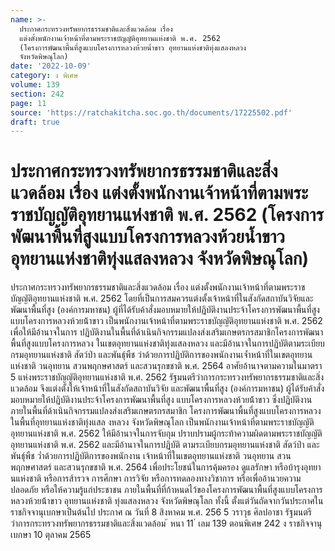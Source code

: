 ```yaml
---
name: >-
  ประกาศกระทรวงทรัพยากรธรรมชาติและสิ่งแวดล้อม เรื่อง
  แต่งตั้งพนักงานเจ้าหน้าที่ตามพระราชบัญญัติอุทยานแห่งชาติ พ.ศ. 2562
  (โครงการพัฒนาพื้นที่สูงแบบโครงการหลวงห้วยน้ำขาว อุทยานแห่งชาติทุ่งแสลงหลวง
  จังหวัดพิษณุโลก)
date: '2022-10-09'
category: ง พิเศษ
volume: 139
section: 242
page: 11
source: 'https://ratchakitcha.soc.go.th/documents/17225502.pdf'
draft: true
---
```


# ประกาศกระทรวงทรัพยากรธรรมชาติและสิ่งแวดล้อม เรื่อง แต่งตั้งพนักงานเจ้าหน้าที่ตามพระราชบัญญัติอุทยานแห่งชาติ พ.ศ. 2562 (โครงการพัฒนาพื้นที่สูงแบบโครงการหลวงห้วยน้ำขาว อุทยานแห่งชาติทุ่งแสลงหลวง จังหวัดพิษณุโลก)

ประกาศกระทรวงทรัพยากรธรรมชาติและสิ่งแวดล้อม เรื่อง แต่งตั้งพนักงานเจ้าหน้าที่ตามพระราชบัญญัติอุทยานแห่งชาติ พ.ศ. 2562 โดยที่เป็นการสมควรแต่งตั้งเจ้าหน้าที่ในสังกัดสถาบันวิจัยและพัฒนาพื้นที่สูง (องค์การมหาชน) ผู้ที่ได้รับค้าสั่งมอบหมายให้ปฏิบัติงานประจ้าโครงการพัฒนาพื้นที่สูงแบบโครงการหลวงห้วยน้้าขาว เป็นพนักงานเจ้าหน้าที่ตามพระราชบัญญัติอุทยานแห่งชาติ พ.ศ. 2562 เพื่อให้มีอ้านาจในการ ปฏิบัติงานในพื้นที่ด้าเนินกิจกรรมแปลงส่งเสริมเกษตรกรสมาชิกโครงการพัฒนาพื้นที่สูงแบบโครงการหลวง ในเขตอุทยานแห่งชาติทุ่งแสลงหลวง และมีอ้านาจในการปฏิบัติตามระเบียบกรมอุทยานแห่งชาติ สัตว์ป่า และพันธุ์พืช ว่าด้วยการปฏิบัติการของพนักงานเจ้ำหน้าที่ในเขตอุทยานแห่งชาติ วนอุทยาน สวนพฤกษศาสตร์ และสวนรุกขชาติ พ.ศ. 2564 อาศัยอ้านาจตามความในมาตรา 5 แห่งพระราชบัญญัติอุทยานแห่งชาติ พ.ศ. 2562 รัฐมนตรีว่าการกระทรวงทรัพยากรธรรมชาติและสิ่งแวดล้อม จึงแต่งตั้งให้เจ้าหน้าที่ในสังกัดสถาบันวิจัย และพัฒนาพื้นที่สูง (องค์การมหาชน) ผู้ได้รับค้าสั่งมอบหมายให้ปฏิบัติงานประจ้าโครงการพัฒนาพื้นที่สูง แบบโครงการหลวงห้วยน้้าขาว ซึ่งปฏิบัติงานภายในพื้นที่ด้าเนินกิจกรรมแปลงส่งเสริมเกษตรกรสมาชิก โครงการพัฒนาพื้นที่สูงแบบโครงการหลวง ในพื้นที่อุทยานแห่งชาติทุ่งแสล งหลวง จังหวัดพิษณุโลก เป็นพนักงานเจ้าหน้าที่ตามพระราชบัญญัติอุทยานแห่งชาติ พ.ศ. 2562 ให้มีอ้านาจในการจับกุม ปราบปรามผู้กระท้าความผิดตามพระราชบัญญัติอุทยานแห่งชาติ พ.ศ. 2562 และมีอ้านาจในการปฏิบัติ ตามระเบียบกรมอุทยานแห่งชาติ สัตว์ป่า และพันธุ์พืช ว่ำด้วยการปฏิบัติการของพนักงาน เจ้าหน้าที่ในเขตอุทยานแห่งชาติ วนอุทยาน สวนพฤกษศาสตร์ และสวนรุกขชาติ พ.ศ. 2564 เพื่อประโยชน์ในการคุ้มครอง ดูแลรักษา หรือบ้ารุงอุทยานแห่งชาติ หรือการส้ารวจ การศึกษา การวิจัย หรือการทดลองทางวิชาการ หรือเพื่ออ้านวยความปลอดภัย หรือให้ความรู้แก่ประชาชน ภายในพื้นที่ที่ก้าหนดไว้ของโครงการพัฒนาพื้นที่สูงแบบโครงการหลวงห้วยน้้าขาว อุทยานแห่งชาติ ทุ่งแสลงหลวง จังหวัดพิษณุโลก ทั้งนี้ ตั้งแต่วันถัดจากวันประกาศในราชกิจจานุเบกษาเป็นต้นไป ประกาศ ณ วันที่ 8 สิงหาคม พ.ศ. 256 5 วราวุธ ศิลปอาชา รัฐมนตรีว่าการกระทรวงทรัพยากรธรรมชาติและสิ่งแวดล้อม ้ หนา 11 ่ เลม 139 ตอนพิเศษ 242 ง ราชกิจจานุเบกษา 10 ตุลาคม 2565
